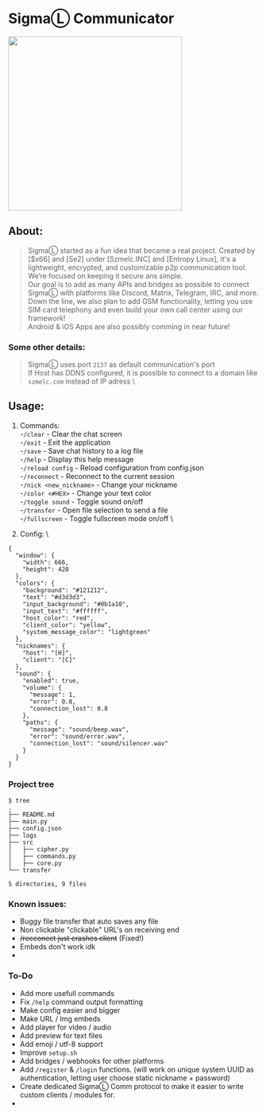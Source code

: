 # SigmaⓁ Communicator
<img src="https://i.imgur.com/dAGTvMK.png" width="350">


## About:
> SigmaⓁ started as a fun idea that became a real project. Created by [$x66] and [Se2] under [Szmelc.INC] and [Entropy Linux], it's a lightweight, encrypted, and customizable p2p communication tool. We’re focused on keeping it secure ans simple. \
> Our goal is to add as many APIs and bridges as possible to connect SigmaⓁ with platforms like Discord, Matrix, Telegram, IRC, and more. Down the line, we also plan to add GSM functionality, letting you use SIM card telephony and even build your own call center using our framework! \
> Android & iOS Apps are also possibly comming in near future!

### Some other details:
> SigmaⓁ uses port `2137` as default communication's port \
> If Host has DDNS configured, it is possible to connect to a domain like `szmelc.com` instead of IP adress \

## Usage:
1. Commands: \
-`/clear` - Clear the chat screen \
-`/exit` - Exit the application \
-`/save` - Save chat history to a log file \
-`/help` - Display this help message \
-`/reload config` - Reload configuration from config.json \
-`/reconnect` - Reconnect to the current session \
-`/nick <new_nickname>` - Change your nickname \
-`/color <#HEX>` - Change your text color \
-`/toggle sound` - Toggle sound on/off \
-`/transfer` - Open file selection to send a file \
-`/fullscreen` - Toggle fullscreen mode on/off \

2. Config: \
```
{
  "window": {
    "width": 666,
    "height": 420
  },
  "colors": {
    "background": "#121212",
    "text": "#d3d3d3",
    "input_background": "#0b1a10",
    "input_text": "#ffffff",
    "host_color": "red",
    "client_color": "yellow",
    "system_message_color": "lightgreen"
  },
  "nicknames": {
    "host": "[H]",
    "client": "[C]"
  },
  "sound": {
    "enabled": true,
    "volume": {
      "message": 1,
      "error": 0.8,
      "connection_lost": 0.8
    },
    "paths": {
      "message": "sound/beep.wav",
      "error": "sound/error.wav",
      "connection_lost": "sound/silencer.wav"
    }
  }
}
```

### Project tree
```
$ tree
.
├── README.md
├── main.py
├── config.json
├── logs
├── src
│   ├── cipher.py
│   ├── commands.py
│   ├── core.py
└── transfer

5 directories, 9 files
```

### Known issues:
- Buggy file transfer that auto saves any file
- Non clickable "clickable" URL's on receiving end
- ~~/recconect just crashes client~~ (Fixed!)
- Embeds don't work idk
- 

### To-Do
- Add more usefull commands
- Fix `/help` command output formatting
- Make config easier and bigger
- Make URL / Img embeds
- Add player for video / audio
- Add preview for text files
- Add emoji / utf-8 support
- Improve `setup.sh`
- Add bridges / webhooks for other platforms
- Add `/register` & `/login` functions. (will work on unique system UUID as authentication, letting user choose static nickname + password)
- Create dedicated SigmaⓁ Comm protocol to make it easier to write custom clients / modules for.
- 
